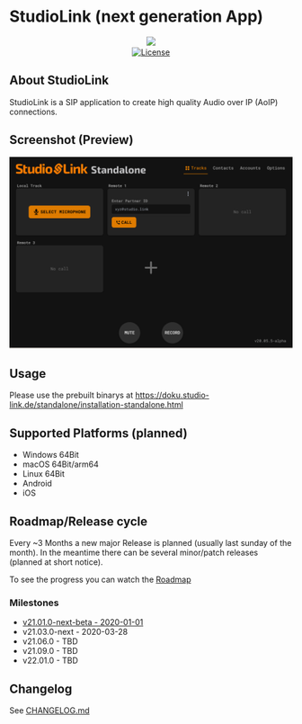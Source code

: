 # StudioLink (next generation App)

<div align="center">
	<a href="https://studio-link.de" target="_blank">
		<img src="https://studio-link.de/assets/webbanner/sl_button-234x60@3x.png" width="500">
	</a>
</div>
<div align="center">
<a href="https://github.com/Studio-Link/next/blob/main/LICENSE">
    <img src="https://img.shields.io/badge/license-MIT-green" alt="License">
</a>
</div>

## About StudioLink

StudioLink is a SIP application to create high quality Audio over IP (AoIP) connections.

## Screenshot (Preview)

![Screenshot App Next-Alpha](https://raw.githubusercontent.com/Studio-Link/next/main/doc/images/screenshot_alpha.png)

## Usage

Please use the prebuilt binarys at https://doku.studio-link.de/standalone/installation-standalone.html

## Supported Platforms (planned)

- Windows 64Bit
- macOS 64Bit/arm64
- Linux 64Bit
- Android
- iOS

## Roadmap/Release cycle

Every ~3 Months a new major Release is planned (usually last sunday of the month).
In the meantime there can be several minor/patch releases (planned at short notice).

To see the progress you can watch the [Roadmap](https://github.com/Studio-Link/next/projects/1)

### Milestones

- [v21.01.0-next-beta - 2020-01-01](https://github.com/Studio-Link/next/milestone/1)
- v21.03.0-next - 2020-03-28
- v21.06.0 - TBD
- v21.09.0 - TBD
- v22.01.0 - TBD

## Changelog

See [CHANGELOG.md](CHANGELOG.md)
